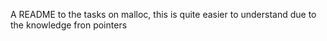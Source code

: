 A README to the tasks on malloc, this is quite easier to understand due to the knowledge fron pointers
